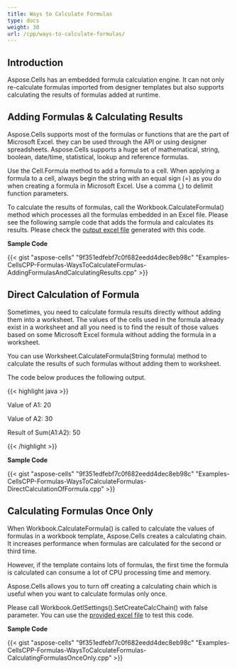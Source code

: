 ```yaml
---
title: Ways to Calculate Formulas
type: docs
weight: 30
url: /cpp/ways-to-calculate-formulas/
---
```


## **Introduction**
Aspose.Cells has an embedded formula calculation engine. It can not only re-calculate formulas imported from designer templates but also supports calculating the results of formulas added at runtime.
## **Adding Formulas & Calculating Results**
Aspose.Cells supports most of the formulas or functions that are the part of Microsoft Excel. they can be used through the API or using designer spreadsheets. Aspose.Cells supports a huge set of mathematical, string, boolean, date/time, statistical, lookup and reference formulas.

Use the Cell.Formula method to add a formula to a cell. When applying a formula to a cell, always begin the string with an equal sign (=) as you do when creating a formula in Microsoft Excel. Use a comma (,) to delimit function parameters.

To calculate the results of formulas, call the Workbook.CalculateFormula() method which processes all the formulas embedded in an Excel file. Please see the following sample code that adds the formula and calculates its results. Please check the [output excel file](attachments/37978115/38109185.xlsx) generated with this code.

**Sample Code**

{{< gist "aspose-cells" "9f351edfebf7c0f682eedd4dec8eb98c" "Examples-CellsCPP-Formulas-WaysToCalculateFormulas-AddingFormulasAndCalculatingResults.cpp" >}}
## **Direct Calculation of Formula**
Sometimes, you need to calculate formula results directly without adding them into a worksheet. The values of the cells used in the formula already exist in a worksheet and all you need is to find the result of those values based on some Microsoft Excel formula without adding the formula in a worksheet.

You can use Worksheet.CalculateFormula(String formula) method to calculate the results of such formulas without adding them to worksheet.

The code below produces the following output.

{{< highlight java >}}

 Value of A1: 20

Value of A2: 30

Result of Sum(A1:A2): 50

{{< /highlight >}}

**Sample Code**

{{< gist "aspose-cells" "9f351edfebf7c0f682eedd4dec8eb98c" "Examples-CellsCPP-Formulas-WaysToCalculateFormulas-DirectCalculationOfFormula.cpp" >}}
## **Calculating Formulas Once Only**
When Workbook.CalculateFormula() is called to calculate the values of formulas in a workbook template, Aspose.Cells creates a calculating chain. It increases performance when formulas are calculated for the second or third time.

However, if the template contains lots of formulas, the first time the formula is calculated can consume a lot of CPU processing time and memory.

Aspose.Cells allows you to turn off creating a calculating chain which is useful when you want to calculate formulas only once.

Please call Workbook.GetISettings().SetCreateCalcChain() with false parameter. You can use the [provided excel file](attachments/37978115/38109186.xlsx) to test this code.

**Sample Code**

{{< gist "aspose-cells" "9f351edfebf7c0f682eedd4dec8eb98c" "Examples-CellsCPP-Formulas-WaysToCalculateFormulas-CalculatingFormulasOnceOnly.cpp" >}}
